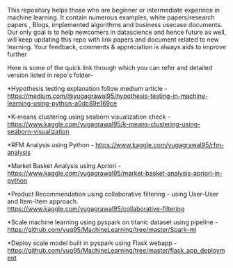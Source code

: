 This repository helps those who are beginner or intermediate experince in machine learning. It contain numerous examples, white papers/research papers , Blogs, implemented algorithms and business usecase documents.
Our only goal is to help newcomers in datascience and hence future as well, will keep updating this repo with link papers and document related to new learning. 
Your feedback, comments & appreciation is always aids to improve further

Here is some of the quick link through which you can refer and detailed version listed in repo's folder-

*Hypothesis testing explanation follow medium article - https://medium.com/@yugagrawal95/hypothesis-testing-in-machine-learning-using-python-a0dc89e169ce

*K-means clustering using seaborn visualization check - https://www.kaggle.com/yugagrawal95/k-means-clustering-using-seaborn-visualization

*RFM Analysis using Python - https://www.kaggle.com/yugagrawal95/rfm-analysis

*Market Basket Analysis using Apriori - https://www.kaggle.com/yugagrawal95/market-basket-analysis-apriori-in-python 

*Product Recommendation using collaborative filtering - using User-User and Item-Item approach.
https://www.kaggle.com/yugagrawal95/collaborative-filtering

*Scale machine learning using pyspark on titanic dataset using pipeline - https://github.com/yug95/MachineLearning/tree/master/Spark-ml

*Deploy scale model built in pyspark using Flask webapp -
https://github.com/yug95/MachineLearning/tree/master/flask_app_deployment
